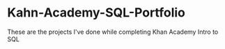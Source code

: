 # Kahn-Academy-SQL-Portfolio
These are the projects I've done while completing Khan Academy Intro to SQL
